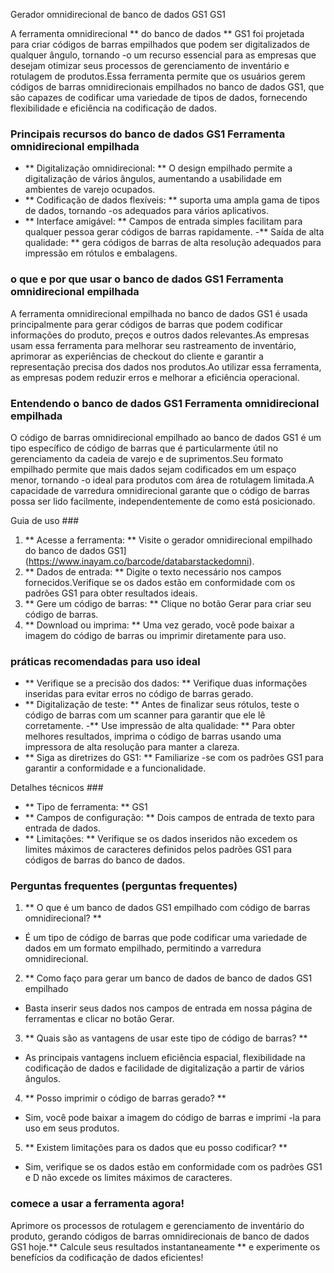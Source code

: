 Gerador omnidirecional de banco de dados GS1 GS1

A ferramenta omnidirecional ** do banco de dados ** GS1 foi projetada para criar códigos de barras empilhados que podem ser digitalizados de qualquer ângulo, tornando -o um recurso essencial para as empresas que desejam otimizar seus processos de gerenciamento de inventário e rotulagem de produtos.Essa ferramenta permite que os usuários gerem códigos de barras omnidirecionais empilhados no banco de dados GS1, que são capazes de codificar uma variedade de tipos de dados, fornecendo flexibilidade e eficiência na codificação de dados.

### Principais recursos do banco de dados GS1 Ferramenta omnidirecional empilhada
- ** Digitalização omnidirecional: ** O design empilhado permite a digitalização de vários ângulos, aumentando a usabilidade em ambientes de varejo ocupados.
- ** Codificação de dados flexíveis: ** suporta uma ampla gama de tipos de dados, tornando -os adequados para vários aplicativos.
- ** Interface amigável: ** Campos de entrada simples facilitam para qualquer pessoa gerar códigos de barras rapidamente.
-** Saída de alta qualidade: ** gera códigos de barras de alta resolução adequados para impressão em rótulos e embalagens.

### o que e por que usar o banco de dados GS1 Ferramenta omnidirecional empilhada
A ferramenta omnidirecional empilhada no banco de dados GS1 é usada principalmente para gerar códigos de barras que podem codificar informações do produto, preços e outros dados relevantes.As empresas usam essa ferramenta para melhorar seu rastreamento de inventário, aprimorar as experiências de checkout do cliente e garantir a representação precisa dos dados nos produtos.Ao utilizar essa ferramenta, as empresas podem reduzir erros e melhorar a eficiência operacional.

### Entendendo o banco de dados GS1 Ferramenta omnidirecional empilhada
O código de barras omnidirecional empilhado ao banco de dados GS1 é um tipo específico de código de barras que é particularmente útil no gerenciamento da cadeia de varejo e de suprimentos.Seu formato empilhado permite que mais dados sejam codificados em um espaço menor, tornando -o ideal para produtos com área de rotulagem limitada.A capacidade de varredura omnidirecional garante que o código de barras possa ser lido facilmente, independentemente de como está posicionado.

Guia de uso ###
1. ** Acesse a ferramenta: ** Visite o gerador omnidirecional empilhado do banco de dados GS1] (https://www.inayam.co/barcode/databarstackedomni).
2. ** Dados de entrada: ** Digite o texto necessário nos campos fornecidos.Verifique se os dados estão em conformidade com os padrões GS1 para obter resultados ideais.
3. ** Gere um código de barras: ** Clique no botão Gerar para criar seu código de barras.
4. ** Download ou imprima: ** Uma vez gerado, você pode baixar a imagem do código de barras ou imprimir diretamente para uso.

### práticas recomendadas para uso ideal
- ** Verifique se a precisão dos dados: ** Verifique duas informações inseridas para evitar erros no código de barras gerado.
- ** Digitalização de teste: ** Antes de finalizar seus rótulos, teste o código de barras com um scanner para garantir que ele lê corretamente.
-** Use impressão de alta qualidade: ** Para obter melhores resultados, imprima o código de barras usando uma impressora de alta resolução para manter a clareza.
- ** Siga as diretrizes do GS1: ** Familiarize -se com os padrões GS1 para garantir a conformidade e a funcionalidade.

Detalhes técnicos ###
- ** Tipo de ferramenta: ** GS1
- ** Campos de configuração: ** Dois campos de entrada de texto para entrada de dados.
- ** Limitações: ** Verifique se os dados inseridos não excedem os limites máximos de caracteres definidos pelos padrões GS1 para códigos de barras do banco de dados.

### Perguntas frequentes (perguntas frequentes)

1. ** O que é um banco de dados GS1 empilhado com código de barras omnidirecional? **
- É um tipo de código de barras que pode codificar uma variedade de dados em um formato empilhado, permitindo a varredura omnidirecional.

2. ** Como faço para gerar um banco de dados de banco de dados GS1 empilhado
- Basta inserir seus dados nos campos de entrada em nossa página de ferramentas e clicar no botão Gerar.

3. ** Quais são as vantagens de usar este tipo de código de barras? **
- As principais vantagens incluem eficiência espacial, flexibilidade na codificação de dados e facilidade de digitalização a partir de vários ângulos.

4. ** Posso imprimir o código de barras gerado? **
- Sim, você pode baixar a imagem do código de barras e imprimi -la para uso em seus produtos.

5. ** Existem limitações para os dados que eu posso codificar? **
- Sim, verifique se os dados estão em conformidade com os padrões GS1 e D não excede os limites máximos de caracteres.

### comece a usar a ferramenta agora!
Aprimore os processos de rotulagem e gerenciamento de inventário do produto, gerando códigos de barras omnidirecionais de banco de dados GS1 hoje.** Calcule seus resultados instantaneamente ** e experimente os benefícios da codificação de dados eficientes!
